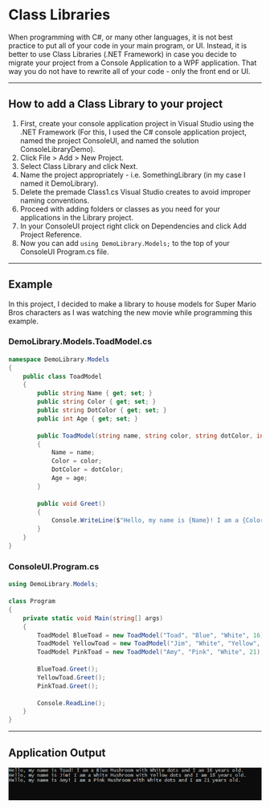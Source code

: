 # Class Libraries

When programming with C#, or many other languages, it is not best practice to put all of your code in your main program, or UI. Instead, it is better to use Class Libraries (.NET Framework) in case you decide to migrate your project from a Console Application to a WPF application. That way you do not have to rewrite all of your code - only the front end or UI.

---

## How to add a Class Library to your project

1. First, create your console application project in Visual Studio using the .NET Framework (For this, I used the C# console application project, named the project ConsoleUI, and named the solution ConsoleLibraryDemo).
2. Click File > Add > New Project.
3. Select Class Library and click Next.
4. Name the project appropriately - i.e. SomethingLibrary (in my case I named it DemoLibrary).
5. Delete the premade Class1.cs Visual Studio creates to avoid improper naming conventions.
6. Proceed with adding folders or classes as you need for your applications in the Library project.
7. In your ConsoleUI project right click on Dependencies and click Add Project Reference.
8. Now you can add `using DemoLibrary.Models;` to the top of your ConsoleUI Program.cs file.

---

## Example

In this project, I decided to make a library to house models for Super Mario Bros characters as I was watching the new movie while programming this example.

### DemoLibrary.Models.ToadModel.cs

```C#
namespace DemoLibrary.Models
{
    public class ToadModel
    {
        public string Name { get; set; }
        public string Color { get; set; }
        public string DotColor { get; set; }
        public int Age { get; set; }

        public ToadModel(string name, string color, string dotColor, int age) 
        {
            Name = name;
            Color = color;
            DotColor = dotColor;
            Age = age;
        }

        public void Greet() 
        {
            Console.WriteLine($"Hello, my name is {Name}! I am a {Color} Mushroom with {DotColor} dots and I am {Age} years old.");
        }
    }
}
```

### ConsoleUI.Program.cs

```C#
using DemoLibrary.Models;

class Program
{
    private static void Main(string[] args)
    {
        ToadModel BlueToad = new ToadModel("Toad", "Blue", "White", 16);
        ToadModel YellowToad = new ToadModel("Jim", "White", "Yellow", 18);
        ToadModel PinkToad = new ToadModel("Amy", "Pink", "White", 21);

        BlueToad.Greet();
        YellowToad.Greet();
        PinkToad.Greet();

        Console.ReadLine();
    }
}
```

---

## Application Output

![example](https://github.com/Thesnowmanndev/CSharp-Education/blob/main/CSharp-Mastercourse/Applications/Console%20Applications/App%2024%20-%20Class%20Library/example.png?raw=true)
